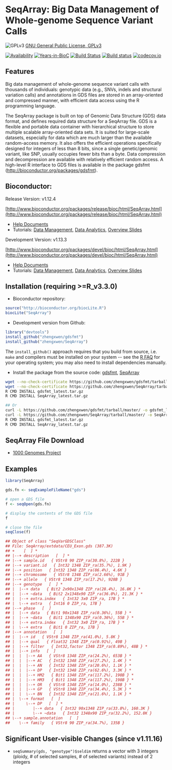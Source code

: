 SeqArray: Big Data Management of Whole-genome Sequence Variant Calls
===

![GPLv3](http://www.gnu.org/graphics/gplv3-88x31.png)
[GNU General Public License, GPLv3](http://www.gnu.org/copyleft/gpl.html)

[![Availability](http://www.bioconductor.org/shields/availability/release/SeqArray.svg)](http://www.bioconductor.org/packages/release/bioc/html/SeqArray.html)
[![Years-in-BioC](http://www.bioconductor.org/shields/years-in-bioc/SeqArray.svg)](http://www.bioconductor.org/packages/release/bioc/html/SeqArray.html)
[![Build Status](https://travis-ci.org/zhengxwen/SeqArray.png)](https://travis-ci.org/zhengxwen/SeqArray)
[![Build status](https://ci.appveyor.com/api/projects/status/noil0942el3iohqs?svg=true)](https://ci.appveyor.com/project/zhengxwen/seqarray)
[![codecov.io](https://codecov.io/github/zhengxwen/SeqArray/coverage.svg?branch=master)](https://codecov.io/github/zhengxwen/SeqArray?branch=master)


## Features

Big data management of whole-genome sequence variant calls with thousands of individuals: genotypic data (e.g., SNVs, indels and structural variation calls) and annotations in GDS files are stored in an array-oriented and compressed manner, with efficient data access using the R programming language.

The SeqArray package is built on top of Genomic Data Structure (GDS) data format, and defines required data structure for a SeqArray file. GDS is a flexible and portable data container with hierarchical structure to store multiple scalable array-oriented data sets. It is suited for large-scale datasets, especially for data which are much larger than the available random-access memory. It also offers the efficient operations specifically designed for integers of less than 8 bits, since a single genetic/genomic variant, like SNP, usually occupies fewer bits than a byte. Data compression and decompression are available with relatively efficient random access. A high-level R interface to GDS files is available in the package gdsfmt (http://bioconductor.org/packages/gdsfmt).


## Bioconductor:

Release Version: v1.12.4

[http://www.bioconductor.org/packages/release/bioc/html/SeqArray.html](http://www.bioconductor.org/packages/release/bioc/html/SeqArray.html)

* [Help Documents](http://zhengxwen.github.io/SeqArray/release/help/00Index.html)
* Tutorials: [Data Management](http://www.bioconductor.org/packages/release/bioc/vignettes/SeqArray/inst/doc/SeqArrayTutorial.html), [Data Analytics](http://www.bioconductor.org/packages/release/bioc/vignettes/SeqArray/inst/doc/AnalysisTutorial.html), [Overview Slides](http://www.bioconductor.org/packages/release/bioc/vignettes/SeqArray/inst/doc/OverviewSlides.html)

Development Version: v1.13.3

[http://www.bioconductor.org/packages/devel/bioc/html/SeqArray.html](http://www.bioconductor.org/packages/devel/bioc/html/SeqArray.html)

* [Help Documents](http://zhengxwen.github.io/SeqArray/devel/help/00Index.html)
* Tutorials: [Data Management](http://www.bioconductor.org/packages/devel/bioc/vignettes/SeqArray/inst/doc/SeqArrayTutorial.html), [Data Analytics](http://www.bioconductor.org/packages/devel/bioc/vignettes/SeqArray/inst/doc/AnalysisTutorial.html), [Overview Slides](http://www.bioconductor.org/packages/devel/bioc/vignettes/SeqArray/inst/doc/OverviewSlides.html)



## Installation (requiring >=R_v3.3.0)

* Bioconductor repository:
```R
source("http://bioconductor.org/biocLite.R")
biocLite("SeqArray")
```

* Development version from Github:
```R
library("devtools")
install_github("zhengxwen/gdsfmt")
install_github("zhengxwen/SeqArray")
```
The `install_github()` approach requires that you build from source, i.e. `make` and compilers must be installed on your system -- see the [R FAQ](http://cran.r-project.org/faqs.html) for your operating system; you may also need to install dependencies manually.

* Install the package from the source code:
[gdsfmt](https://github.com/zhengxwen/gdsfmt), [SeqArray](https://github.com/zhengxwen/SeqArray)
```sh
wget --no-check-certificate https://github.com/zhengxwen/gdsfmt/tarball/master -O gdsfmt_latest.tar.gz
wget --no-check-certificate https://github.com/zhengxwen/SeqArray/tarball/master -O SeqArray_latest.tar.gz
R CMD INSTALL gdsfmt_latest.tar.gz
R CMD INSTALL SeqArray_latest.tar.gz

## Or
curl -L https://github.com/zhengxwen/gdsfmt/tarball/master/ -o gdsfmt_latest.tar.gz
curl -L https://github.com/zhengxwen/SeqArray/tarball/master/ -o SeqArray_latest.tar.gz
R CMD INSTALL gdsfmt_latest.tar.gz
R CMD INSTALL SeqArray_latest.tar.gz
```



## SeqArray File Download

* [1000 Genomes Project](http://bochet.gcc.biostat.washington.edu/seqarray/1000genomes)



## Examples

```R
library(SeqArray)

gds.fn <- seqExampleFileName("gds")

# open a GDS file
f <- seqOpen(gds.fn)

# display the contents of the GDS file
f

# close the file
seqClose(f)
```

```R
## Object of class "SeqVarGDSClass"
## File: SeqArray/extdata/CEU_Exon.gds (387.3K)
## +    [  ] *
## |--+ description   [  ] *
## |--+ sample.id   { VStr8 90 ZIP_ra(30.8%), 222B }
## |--+ variant.id   { Int32 1348 ZIP_ra(35.7%), 1.9K }
## |--+ position   { Int32 1348 ZIP_ra(86.4%), 4.6K }
## |--+ chromosome   { VStr8 1348 ZIP_ra(2.66%), 91B }
## |--+ allele   { VStr8 1348 ZIP_ra(17.2%), 928B }
## |--+ genotype   [  ] *
## |  |--+ data   { Bit2 2x90x1348 ZIP_ra(28.4%), 16.8K } *
## |  |--+ ~data   { Bit2 2x1348x90 ZIP_ra(36.0%), 21.3K } *
## |  |--+ extra.index   { Int32 3x0 ZIP_ra, 17B } *
## |  \--+ extra   { Int16 0 ZIP_ra, 17B }
## |--+ phase   [  ]
## |  |--+ data   { Bit1 90x1348 ZIP_ra(0.36%), 55B } *
## |  |--+ ~data   { Bit1 1348x90 ZIP_ra(0.36%), 55B } *
## |  |--+ extra.index   { Int32 3x0 ZIP_ra, 17B } *
## |  \--+ extra   { Bit1 0 ZIP_ra, 17B }
## |--+ annotation   [  ]
## |  |--+ id   { VStr8 1348 ZIP_ra(41.0%), 5.8K }
## |  |--+ qual   { Float32 1348 ZIP_ra(0.91%), 49B }
## |  |--+ filter   { Int32,factor 1348 ZIP_ra(0.89%), 48B } *
## |  |--+ info   [  ]
## |  |  |--+ AA   { VStr8 1348 ZIP_ra(24.2%), 653B } *
## |  |  |--+ AC   { Int32 1348 ZIP_ra(27.2%), 1.4K } *
## |  |  |--+ AN   { Int32 1348 ZIP_ra(20.6%), 1.1K } *
## |  |  |--+ DP   { Int32 1348 ZIP_ra(62.6%), 3.3K } *
## |  |  |--+ HM2   { Bit1 1348 ZIP_ra(117.2%), 198B } *
## |  |  |--+ HM3   { Bit1 1348 ZIP_ra(117.2%), 198B } *
## |  |  |--+ OR   { VStr8 1348 ZIP_ra(14.0%), 238B } *
## |  |  |--+ GP   { VStr8 1348 ZIP_ra(34.4%), 5.3K } *
## |  |  \--+ BN   { Int32 1348 ZIP_ra(21.6%), 1.1K } *
## |  \--+ format   [  ]
## |     \--+ DP   [  ] *
## |        |--+ data   { Int32 90x1348 ZIP_ra(33.8%), 160.3K }
## |        \--+ ~data   { Int32 1348x90 ZIP_ra(32.2%), 152.8K }
## \--+ sample.annotation   [  ]
##    \--+ family   { VStr8 90 ZIP_ra(34.7%), 135B }
```


## Significant User-visible Changes (since v1.11.16)

* `seqSummary(gds, "genotype")$seldim` returns a vector with 3 integers (ploidy, # of selected samples, # of selected variants) instead of 2 integers

